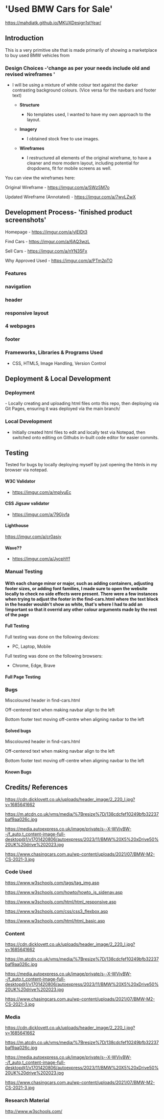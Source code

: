 
# 'Used BMW Cars for Sale' 


https://mahdiatk.github.io/MKUXDesign1stYear/


## Introduction


This is a very primitive site that is made primarily of showing a marketplace to buy used BMW vehicles from


### Design Choices -'change as per your needs include old and revised wireframes '


- I will be using a mixture of white colour text against the darker contrasting background colours. (Vice versa for the navbars and footer text)

  - **Structure**
    - No templates used, I wanted to have my own approach to the layout.

  - **Imagery**
    -  I obtained stock free to use images.

  - **Wireframes**
    - I restructured all elements of the original wireframe, to have a cleaner and more modern layout, including potential for dropdowns, fit for mobile screens as well.

You can view the wireframes here:

Original Wireframe - https://imgur.com/a/SWzSM7o

Updated Wireframe (Annotated) - https://imgur.com/a/7wyLZwX

## Development Process-  'finished product screenshots'

Homepage - https://imgur.com/a/ylEIDt3

Find Cars - https://imgur.com/a/6AQ3wzL

Sell Cars - https://imgur.com/a/nYN35Fx

Why Approved Used - https://imgur.com/a/PTm2pTO

### Features


### navigation

### header

### responsive layout

### 4 webpages

### footer

### Frameworks, Libraries & Programs Used

- CSS, HTML5, Image Handling, Version Control

## Deployment & Local Development

### Deployment

​- Locally creating and uploading html files onto this repo, then deploying via Git Pages, ensuring it was deployed via the main branch/

### Local Development

- Initially created html files to edit and locally test via Notepad, then switched onto editing on Githubs in-built code editor for easier commits.


## Testing

Tested for bugs by locally deploying myself by just opening the htmls in my browser via notepad.

#### W3C Validator

- https://imgur.com/a/mplyuEc

#### CSS Jigsaw validator

- https://imgur.com/a/79Gjvfa

#### Lighthouse 

https://imgur.com/a/cr0asiy

#### Wave??

- https://imgur.com/a/JycphYf

### Manual Testing

#### With each change minor or major, such as adding containers, adjusting footer sizes, or adding font families, I made sure to open the website locally to check no side effects were present. There were a few instances when trying to adjust the footer in the find-cars.html where the text block in the header wouldn't show as white, that's where I had to add an !important so that it overrid any other colour arguments made by the rest of the page

#### Full Testing

Full testing was done on the following devices:

- PC, Laptop, Mobile

Full testing was done on the following browsers:

- Chrome, Edge, Brave

#### Full Page Testing

### Bugs

Miscoloured header in find-cars.html

Off-centered text when making navbar align to the left 

Bottom footer text moving off-centre when aligning navbar to the left

#### Solved bugs

Miscoloured header in find-cars.html

Off-centered text when making navbar align to the left 

Bottom footer text moving off-centre when aligning navbar to the left

#### Known Bugs

## Credits/ References 

https://cdn.dicklovett.co.uk/uploads/header_image/2_220_l.jpg?v=1685641662

https://m.atcdn.co.uk/vms/media/%7Bresize%7D/138cdcfef10249bfb32237baf9aa026c.jpg

https://media.autoexpress.co.uk/image/private/s--X-WVjvBW--/f_auto,t_content-image-full-desktop@1/v1701420806/autoexpress/2023/11/BMW%20X5%20xDrive50%20UK%20drive%202023.jpg

https://www.chasingcars.com.au/wp-content/uploads/2021/07/BMW-M2-CS-2021-3.jpg

### Code Used

https://www.w3schools.com/tags/tag_img.asp

https://www.w3schools.com/howto/howto_js_sidenav.asp

https://www.w3schools.com/html/html_responsive.asp

https://www.w3schools.com/css/css3_flexbox.asp

https://www.w3schools.com/html/html_basic.asp

### Content

https://cdn.dicklovett.co.uk/uploads/header_image/2_220_l.jpg?v=1685641662

https://m.atcdn.co.uk/vms/media/%7Bresize%7D/138cdcfef10249bfb32237baf9aa026c.jpg

https://media.autoexpress.co.uk/image/private/s--X-WVjvBW--/f_auto,t_content-image-full-desktop@1/v1701420806/autoexpress/2023/11/BMW%20X5%20xDrive50%20UK%20drive%202023.jpg

https://www.chasingcars.com.au/wp-content/uploads/2021/07/BMW-M2-CS-2021-3.jpg

### Media

https://cdn.dicklovett.co.uk/uploads/header_image/2_220_l.jpg?v=1685641662

https://m.atcdn.co.uk/vms/media/%7Bresize%7D/138cdcfef10249bfb32237baf9aa026c.jpg

https://media.autoexpress.co.uk/image/private/s--X-WVjvBW--/f_auto,t_content-image-full-desktop@1/v1701420806/autoexpress/2023/11/BMW%20X5%20xDrive50%20UK%20drive%202023.jpg

https://www.chasingcars.com.au/wp-content/uploads/2021/07/BMW-M2-CS-2021-3.jpg

### Research Material

http://www.w3schools.com/
